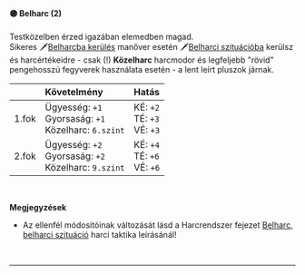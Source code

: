 #### 🟣 Belharc (2)
Testközelben érzed igazában elemedben magad.<br />Sikeres 🗡️[Belharcba kerülés](../060_14_manoverek.md#-belharcba-ker%C3%BCl%C3%A9s) manőver esetén 🗡️[Belharci szituációba](../060_11_harci_taktikak.md#belharc-belharci-szitu%C3%A1ci%C3%B3) kerülsz és harcértékeidre - csak (!) **Közelharc** harcmodor és legfeljebb "rövid" pengehosszú fegyverek használata esetén - a lent leírt pluszok járnak.

|       | Követelmény                                                                          | Hatás                                                     |
| :---- | :----------------------------------------------------------------------------------- | :-------------------------------------------------------- |
| 1.fok | Ügyesség:&nbsp;`+1`<br /> Gyorsaság:&nbsp;`+1`<br /> Közelharc:&nbsp;`6.szint`<br /> | KÉ:&nbsp;`+2`<br />TÉ:&nbsp;`+3`<br />VÉ:&nbsp;`+3`<br /> |
| 2.fok | Ügyesség:&nbsp;`+2`<br /> Gyorsaság:&nbsp;`+2`<br /> Közelharc:&nbsp;`9.szint`       | KÉ:&nbsp;`+4`<br />TÉ:&nbsp;`+6`<br />VÉ:&nbsp;`+6`<br /> |

<br />

**Megjegyzések**

- Az ellenfél módosítóinak változását lásd a Harcrendszer fejezet [Belharc, belharci szituáció](../060_11_harci_taktikak.md#belharc-belharci-szitu%C3%A1ci%C3%B3) harci taktika leírásánál!

<br />

---
